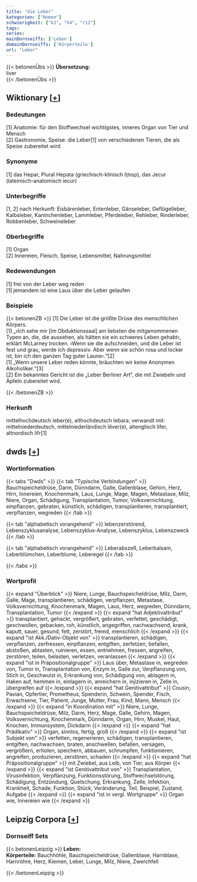 ```yaml
---
title: "die Leber"
kategorien: ["Nomen"]
schwierigkeit: ["k2", "h4", "r12"]
tags:
series:
mainDornseiffs: ['Leben']
domainDornseiffs: ['Körperteile']
url: "Leber"
---
```


{{< betonenÜbs >}}
**Übersetzung:**  
liver  
{{< /betonenÜbs >}}

## Wiktionary [[+](https://de.wiktionary.org/wiki/Leber)]

### Bedeutungen
[1] Anatomie: für den Stoffwechsel wichtigstes, inneres Organ von Tier und Mensch  
[2] Gastronomie, Speise: die Leber[1] von verschiedenen Tieren, die als Speise zubereitet wird  

### Synonyme
[1] das Hepar, Plural Hepata (griechisch-klinisch ἥπαρ), das Jecur (lateinisch-anatomisch iecur)  

### Unterbegriffe
[1, 2] nach Herkunft: Eisbärenleber, Entenleber, Gänseleber, Geflügelleber, Kalbsleber, Kaninchenleber, Lammleber, Pferdeleber, Rehleber, Rinderleber, Robbenleber, Schweineleber  

### Oberbegriffe
[1] Organ  
[2] Innereien, Fleisch, Speise, Lebensmittel, Nahrungsmittel  

### Redewendungen
[1] frei von der Leber weg reden  
[1] jemandem ist eine Laus über die Leber gelaufen  

### Beispiele
{{< betonenZB >}}
[1] Die Leber ist die größte Drüse des menschlichen Körpers.  
[1] „›Ich sehe mir [im Obduktionssaal] am liebsten die mitgenommenen Typen an, die, die aussehen, als hätten sie ein schweres Leben gehabt‹, erklärt McLarney trocken. ›Wenn sie die aufschneiden, und die Leber ist fest und grau, werde ich depressiv. Aber wenn sie schön rosa und locker ist, bin ich den ganzen Tag guter Laune‹.“[2]  
[1] „Wenn unsere Leber reden könnte, bräuchten wir keine Anonymen Alkoholiker.“[3]  
[2] Ein bekanntes Gericht ist die „Leber Berliner Art“, die mit Zwiebeln und Äpfeln zubereitet wird.  

{{< /betonenZB >}}
### Herkunft
mittelhochdeutsch leber(e), althochdeutsch lebara; verwandt mit: mittelniederdeutsch, mittelniederländisch lēver(e), altenglisch lifer, altnordisch lifr[1]  



## dwds [[+](https://www.dwds.de/wb/Leber)]

### Wortinformation
{{< tabs "Dwds" >}}
{{< tab "Typische Verbindungen" >}}
Bauchspeicheldrüse, Darm, Dünndarm, Galle, Gallenblase, Gehirn, Herz, Hirn, Innereien, Knochenmark, Laus, Lunge, Mage, Magen, Metastase, Milz, Niere, Organ, Schädigung, Transplantation, Tumor, Volksvernichtung, einpflanzen, gebraten, künstlich, schädigen, transplantieren, transplantiert, verpflanzen, wegreden
{{< /tab >}}

{{< tab "alphabetisch vorangehend" >}}
lebenzerstörend, Lebenszyklusanalyse, Lebenszyklus-Analyse, Lebenszyklus, Lebenszweck
{{< /tab >}}

{{< tab "alphabetisch vorangehend" >}}
Leberabszeß, Leberbalsam, Leberblümchen, Leberblume, Leberegel
{{< /tab >}}

{{< /tabs >}}

### Wortprofil
{{< expand "Überblick" >}} Niere, Lunge, Bauchspeicheldrüse, Milz, Darm, Galle, Mage, transplantieren, schädigen, verpflanzen, Metastase, Volksvernichtung, Knochenmark, Magen, Laus, Herz, wegreden, Dünndarm, Transplantation, Tumor {{< /expand >}}
{{< expand "hat Adjektivattribut" >}} transplantiert, gehackt, vergrößert, gebraten, verfettet, geschädigt, geschwollen, gebacken, roh, künstlich, angegriffen, nachwachsend, krank, kaputt, sauer, gesund, fett, zerstört, fremd, menschlich {{< /expand >}}
{{< expand "ist Akk./Dativ-Objekt von" >}} transplantieren, schädigen, verpflanzen, zerfressen, einpflanzen, entgiften, zerfetzen, befallen, abstoßen, abtasten, ruinieren, essen, entnehmen, fressen, angreifen, zerstören, teilen, belasten, verletzen, veranlassen {{< /expand >}}
{{< expand "ist in Präpositionalgruppe" >}} Laus über, Metastase in, wegreden von, Tumor in, Transplantation von, Enzym in, Galle zur, Verpflanzung von, Stich in, Geschwulst in, Erkrankung von, Schädigung von, ablagern in, Haken auf, hemmen in, einlagern in, anreichern in, injizieren in, Zelle in, übergreifen auf {{< /expand >}}
{{< expand "hat Genitivattribut" >}} Cousin, Pavian, Opfertier, Prometheus, Spenderin, Schwein, Spender, Fisch, Erwachsene, Tier, Patient, Junge, Mutter, Frau, Kind, Mann, Mensch {{< /expand >}}
{{< expand "in Koordination mit" >}} Niere, Lunge, Bauchspeicheldrüse, Milz, Darm, Herz, Mage, Galle, Gehirn, Magen, Volksvernichtung, Knochenmark, Dünndarm, Organ, Hirn, Muskel, Haut, Knochen, Immunsystem, Dickdarm {{< /expand >}}
{{< expand "hat Prädikativ" >}} Organ, sinnlos, fertig, groß {{< /expand >}}
{{< expand "ist Subjekt von" >}} verfetten, regenerieren, schädigen, transplantieren, entgiften, nachwachsen, braten, anschwellen, befallen, versagen, vergrößern, erholen, speichern, abbauen, schrumpfen, funktionieren, angreifen, produzieren, zerstören, schaden {{< /expand >}}
{{< expand "hat Präpositionalgruppe" >}} mit Zwiebel, aus Leib, von Tier, aus Körper {{< /expand >}}
{{< expand "ist Genitivattribut von" >}} Transplantation, Virusinfektion, Verpflanzung, Funktionsstörung, Stoffwechselstörung, Schädigung, Entzündung, Quetschung, Erkrankung, Zelle, Infektion, Krankheit, Schade, Funktion, Stück, Veränderung, Teil, Beispiel, Zustand, Aufgabe {{< /expand >}}
{{< expand "ist in vergl. Wortgruppe" >}} Organ wie, Innereien wie {{< /expand >}}

## Leipzig Corpora [[+](https://corpora.uni-leipzig.de/en/res?word=Leber&corpusId=deu_newscrawl-public_2018)]

### Dornseiff Sets
{{< betonenLeipzig >}}
**Leben:**  
**Körperteile:** Bauchhöhle, Bauchspeicheldrüse, Gallenblase, Harnblase, Harnröhre, Herz, Kiemen, Leber, Lunge, Milz, Niere, Zwerchfell  

{{< /betonenLeipzig >}}
